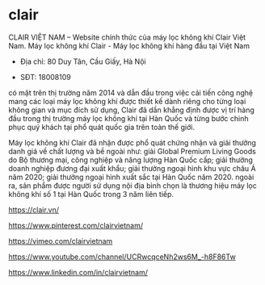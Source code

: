 # clair

CLAIR VIỆT NAM – Website chính thức của máy lọc không khí Clair Việt Nam. Máy lọc không khí Clair - Máy lọc không khí hàng đầu tại Việt Nam

- Địa chỉ: 80 Duy Tân, Cầu Giấy, Hà Nội

- SĐT: 18008109

có mặt trên thị trường năm 2014 và dẫn đầu trong việc cải tiến công nghệ mang các loại máy lọc không khí được thiết kế dành riêng cho từng loại không gian và mục đích sử dụng, Clair đã dần khẳng định được vị trí hàng đầu trong thị trường máy lọc không khí tại Hàn Quốc và từng bước chinh phục quý khách tại phổ quát quốc gia trên toàn thế giới.

Máy lọc không khí Clair đã nhận được phổ quát chứng nhận và giải thưởng danh giá về chất lượng và bề ngoài như: giải Global Premium Living Goods do Bộ thương mại, công nghiệp và năng lượng Hàn Quốc cấp; giải thưởng doanh nghiệp đương đại xuất khẩu; giải thưởng ngoại hình khu vực châu Á năm 2020; giải thưởng ngoại hình xuất sắc tại Hàn Quốc năm 2020. ngoài ra, sản phẩm được người sử dụng nội địa bình chọn là thương hiệu máy lọc không khí số 1 tại Hàn Quốc trong 3 năm liên tiếp.

https://clair.vn/

https://www.pinterest.com/clairvietnam/

https://vimeo.com/clairvietnam

https://www.youtube.com/channel/UCRwcqceNh2ws6M_-h8F86Tw

https://www.linkedin.com/in/clairvietnam/
